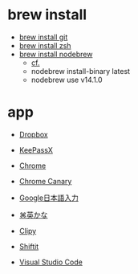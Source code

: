 # brew install

- [brew install git](https://gist.github.com/derhuerst/1b15ff4652a867391f03)
- [brew install zsh](https://sourabhbajaj.com/mac-setup/iTerm/zsh.html)
- [brew install nodebrew](https://github.com/hokaccha/nodebrew)
  - [cf.](https://qiita.com/limonene/items/a10c2755dd2784357c43)
  - nodebrew install-binary latest
  - nodebrew use v14.1.0

# app
- [Dropbox](https://www.dropbox.com/ja/)
- [KeePassX](https://www.keepassx.org/)

- [Chrome](https://www.google.com/intl/ja_jp/chrome/)
- [Chrome Canary](https://www.google.com/intl/ja/chrome/canary/)

- [Google日本語入力](https://www.google.co.jp/ime/)
- [⌘英かな](https://ei-kana.appspot.com/)
- [Clipy](https://clipy-app.com/)
- [Shiftit](https://github.com/fikovnik/ShiftIt)

- [Visual Studio Code](https://code.visualstudio.com/)